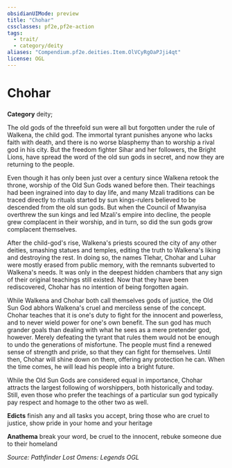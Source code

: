 ```yaml
---
obsidianUIMode: preview
title: "Chohar"
cssclasses: pf2e,pf2e-action
tags:
  - trait/
  - category/deity
aliases: "Compendium.pf2e.deities.Item.OlVCyRgOaPJji4qt"
license: OGL
---
```

# Chohar

### 

**Category** deity; 




The old gods of the threefold sun were all but forgotten under the rule of Walkena, the child god. The immortal tyrant punishes anyone who lacks faith with death, and there is no worse blasphemy than to worship a rival god in his city. But the freedom fighter Sihar and her followers, the Bright Lions, have spread the word of the old sun gods in secret, and now they are returning to the people.

Even though it has only been just over a century since Walkena retook the throne, worship of the Old Sun Gods waned before then. Their teachings had been ingrained into day to day life, and many Mzali traditions can be traced directly to rituals started by sun kings-rulers believed to be descended from the old sun gods. But when the Council of Mwanyisa overthrew the sun kings and led Mzali's empire into decline, the people grew complacent in their worship, and in turn, so did the sun gods grow complacent themselves.

After the child-god's rise, Walkena's priests scoured the city of any other deities, smashing statues and temples, editing the truth to Walkena's liking and destroying the rest. In doing so, the names Tlehar, Chohar and Luhar were mostly erased from public memory, with the remnants subverted to Walkena's needs. It was only in the deepest hidden chambers that any sign of their original teachings still existed. Now that they have been rediscovered, Chohar has no intention of being forgotten again.

While Walkena and Chohar both call themselves gods of justice, the Old Sun God abhors Walkena's cruel and merciless sense of the concept. Chohar teaches that it is one's duty to fight for the innocent and powerless, and to never wield power for one's own benefit. The sun god has much grander goals than dealing with what he sees as a mere pretender god, however. Merely defeating the tyrant that rules them would not be enough to undo the generations of misfortune. The people must find a renewed sense of strength and pride, so that they can fight for themselves. Until then, Chohar will shine down on them, offering any protection he can. When the time comes, he will lead his people into a bright future.

While the Old Sun Gods are considered equal in importance, Chohar attracts the largest following of worshippers, both historically and today. Still, even those who prefer the teachings of a particular sun god typically pay respect and homage to the other two as well.

**Edicts** finish any and all tasks you accept, bring those who are cruel to justice, show pride in your home and your heritage

**Anathema** break your word, be cruel to the innocent, rebuke someone due to their homeland

*Source: Pathfinder Lost Omens: Legends*
*OGL*
